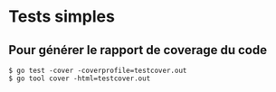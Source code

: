 <!-- .slide: class="with-code-bg-dark" -->

# Tests simples

## Pour générer le rapport de coverage du code

```shell
$ go test -cover -coverprofile=testcover.out
$ go tool cover -html=testcover.out
```

